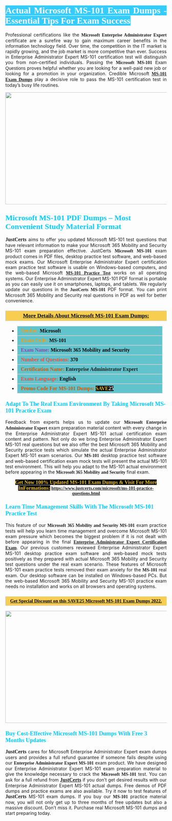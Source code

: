 <h1 style="text-align: justify;"><span style="color:#ffffff;"><span style="font-family:Georgia,serif;"><strong><span style="background-color:#33ccff;">Actual Microsoft MS-101 Exam Dumps - Essential Tips For Exam Success</span></strong></span></span></h1>

<p style="text-align: justify;">Professional certifications like the <span style="font-family:Georgia,serif;"><strong>Microsoft Enterprise Administrator Expert</strong></span> certificate are a surefire way to gain maximum career benefits in the information technology field. Over time, the competition in the IT market is rapidly growing, and the job market is more competitive than ever. Success in Enterprise Administrator Expert MS-101 certification test will distinguish you from non-certified individuals. Passing the <span style="font-family:Georgia,serif;"><strong>Microsoft </strong></span><span style="font-family:Arial,Helvetica,sans-serif;"><span style="font-family:Georgia,serif;"><strong>MS-101</strong></span> Exam Questions</span> proves helpful whether you are looking for a well-paid new job or looking for a promotion in your organization. Credible Microsoft <span style="font-family:Georgia,serif;"><strong><a href="https://www.justcerts.com/microsoft/ms-101-practice-questions.html">MS-101 Exam Dumps</a></strong></span> play a decisive role to pass the MS-101 certification test in today’s busy life routines.</p>

<p style="text-align: center;"><a href="https://www.justcerts.com/microsoft/ms-101-practice-questions.html"><img alt="" src="https://i.imgur.com/tWVNC2Y.jpg" style="width: 720px; height: 350px;" /></a></p>

<h2 style="margin-right:0in; margin-left:0in"><span style="color:#00ccff;"><span style="font-family:Georgia,serif;"><strong><span style="font-size:18pt">Microsoft MS-101 PDF Dumps – Most Convenient Study Material Format</span></strong></span></span></h2>

<p style="text-align: justify;"><span style="font-size:16px;"><span style="font-family:Georgia,serif;"><strong>JustCerts</strong></span></span> aims to offer you updated Microsoft MS-101 test questions that have relevant information to make your Microsoft 365 Mobility and Security MS-101 exam preparation effective. JustCerts <span style="font-family:Georgia,serif;"><strong>Microsoft MS-101</strong></span> exam product comes in PDF files, desktop practice test software, and web-based mock exams. Our Microsoft Enterprise Administrator Expert certification exam practice test software is usable on Windows-based computers, and the web-based Microsoft <span style="font-family:Georgia,serif;"><a href="https://www.justcerts.com/microsoft/ms-101-practice-questions.html"><strong>MS-101 Practice Test</strong></a></span> works on all operating systems. Our Enterprise Administrator Expert MS-101 PDF format is portable as you can easily use it on smartphones, laptops, and tablets. We regularly update our questions in the <span style="font-family:Georgia,serif;"><strong>JustCerts MS-101 </strong></span> PDF format. You can print Microsoft 365 Mobility and Security real questions in PDF as well for better convenience.</p>

<h3 style="background: #f7ce50; border: 1px solid rgb(204, 204, 204); padding: 5px 10px; text-align: center;"><span style="font-family:Georgia,serif;"><u><u><span style="color:#000000;"><span style="font-size:11pt"><span style="line-height:normal"><b><span style="font-size:13.0pt"><span cambria="">More Details About Microsoft MS-101 Exam Dumps:</span></span></b></span></span></span></u></u></span></h3>

<ul>
	<li style="margin:0cm 10pt">
	<div style="background:#61c4cd; border: 1px solid rgb(204, 204, 204); padding: 5px 10px; text-align: justify;"><span style="font-family:Georgia,serif;"><span style="font-size:11pt"><span style="line-height:normal"><b><span style="font-size:12.0pt"><span new="" roman="" times=""><span style="color:#f39c12;">Vendor:</span> <span style="color:#000000;">Microsoft</span></span></span></b></span></span></span></div>
	</li>
	<li style="margin:0cm 10pt">
	<div style="background: #61c4cd; border: 1px solid rgb(204, 204, 204); padding: 5px 10px; text-align: justify;"><span style="font-family:Georgia,serif;"><span style="font-size:11pt"><span style="line-height:normal"><b><span style="font-size:12.0pt"><span new="" roman="" times=""><span style="color:#f39c12;">Exam Code:</span> <span style="color:#000000;">MS-101</span></span></span></b></span></span></span></div>
	</li>
	<li style="margin:0cm 10pt">
	<div style="background: #61c4cd; border: 1px solid rgb(204, 204, 204); padding: 5px 10px; text-align: justify;"><span style="font-family:Georgia,serif;"><span style="font-size:11pt"><span style="line-height:normal"><b><span style="font-size:12.0pt"><span new="" roman="" times=""><span style="color:#8e44ad;">Exam Name:</span> <span style="color:#000000;">Microsoft 365 Mobility and Security</span></span></span></b></span></span></span></div>
	</li>
	<li style="margin:0cm 10pt">
	<div style="background: #61c4cd; border: 1px solid rgb(204, 204, 204); padding: 5px 10px;"><span style="font-family:Georgia,serif;"><span style="font-size:11pt"><span style="line-height:normal"><b><span style="font-size:12.0pt"><span new="" roman="" times=""><span style="color:#e74c3c;">Number of Questions:</span><span style="color:#000000;"><span style="color:#f1c40f;"> </span>370</span></span></span></b></span></span></span></div>
	</li>
	<li style="margin:0cm 10pt">
	<div style="background: #61c4cd; border: 1px solid rgb(204, 204, 204); padding: 5px 10px; text-align: justify;"><span style="font-family:Georgia,serif;"><span style="font-size:11pt"><span style="line-height:normal"><b><span style="font-size:12.0pt"><span new="" roman="" times=""><span style="color:#d35400;">Certification Name:</span> Enterprise Administrator Expert</span></span></b></span></span></span></div>
	</li>
	<li style="margin:0cm 10pt">
	<div style="background: #61c4cd; border: 1px solid rgb(204, 204, 204); padding: 5px 10px; text-align: justify;"><span style="font-family:Georgia,serif;"><span style="font-size:11pt"><span style="line-height:normal"><b><span style="font-size:12.0pt"><span new="" roman="" times=""><span style="color:#e74c3c;">Exam Language:</span> <span style="color:#000000;">English</span></span></span></b></span></span></span></div>
	</li>
	<li style="margin:0cm 10pt">
	<div style="background: #61c4cd; border: 1px solid rgb(204, 204, 204); padding: 5px 10px;"><span style="font-family:Georgia,serif;"><span style="font-size:11pt"><span style="line-height:normal"><b><span style="font-size:12.0pt"><span new="" roman="" times=""><span style="color:#d35400;">Promo Code For MS-101 Dumps:</span><span style="color:#f1c40f;"> <span style="background-color:#000000;">SAVE</span></span><span style="color:#ffffff;"><span style="background-color:#000000;">25</span></span></span></span></b></span></span></span></div>
	</li>
</ul>

<h3 style="margin-right:0in; margin-left:0in"><span style="color:#00ccff;"><span style="font-family:Georgia,serif;"><strong><span style="font-size:13.5pt">Adapt To The Real Exam Environment By Taking Microsoft MS-101 Practice Exam</span></strong></span></span></h3>

<p style="text-align: justify;">Feedback from experts helps us to update our <span style="font-family:Georgia,serif;"><strong>Microsoft Enterprise Administrator Expert</strong></span> exam preparation material content with every change in the Enterprise Administrator Expert MS-101 actual certification exam content and pattern. Not only do we bring Enterprise Administrator Expert MS-101 real questions but we also offer the best Microsoft 365 Mobility and Security practice tests which simulate the actual Enterprise Administrator Expert MS-101 exam scenarios. Our <span style="font-family:Georgia,serif;"><strong> MS-101</strong></span> desktop practice test software and web-based certification exam mock tests will present the actual MS-101 test environment. This will help you adapt to the MS-101 actual environment before appearing in the <span style="font-family:Georgia,serif;"><strong>Microsoft 365 Mobility and Security</strong></span> final exam.</p>

<p style="text-align: center;"><span style="font-family:Georgia,serif;"><strong><span style="font-size:16px;"><span style="color:#f1c40f;"><span style="background-color:#000000;">Get Now 100% Updated MS-101 Exam Dumps & Visit For More InFormations:</span></span></span> <a href="https://www.justcerts.com/microsoft/ms-101-practice-questions.html">https://www.justcerts.com/microsoft/ms-101-practice-questions.html</a></strong></span></p>

<h3 style="margin-right:0in; margin-left:0in"><span style="color:#00ccff;"><span style="font-family:Georgia,serif;"><strong><span style="font-size:13.5pt">Learn Time Management Skills With The Microsoft MS-101 Practice Test</span></strong></span></span></h3>

<p style="text-align: justify;">This feature of our <span style="font-family:Georgia,serif;"><strong>Microsoft 365 Mobility and Security MS-101</strong></span> exam practice tests will help you learn time management and overcome Microsoft MS-101 exam pressure which becomes the biggest problem if it is not dealt with before appearing in the final <span style="font-family:Georgia,serif;"><a href="https://www.justcerts.com/microsoft/enterprise-administrator-expert-certification-exams.html"><strong>Enterprise Administrator Expert Certification Exam</strong></a></span>. Our previous customers reviewed Enterprise Administrator Expert MS-101 desktop practice exam software and web-based mock tests positively as they prepared with actual Microsoft 365 Mobility and Security test questions under the real exam scenario. These features of Microsoft MS-101 exam practice tests removed their exam anxiety for the <span style="font-family:Georgia,serif;"><strong>MS-101 </strong></span> real exam. Our desktop software can be installed on Windows-based PCs. But the web-based Microsoft 365 Mobility and Security MS-101 practice exam needs no installation and works on all browsers and operating systems.</p>

<h3 style="background: rgb(247, 206, 80); border: 1px solid rgb(204, 204, 204); padding: 5px 10px; text-align: center;"><span style="font-family:Georgia,serif;"><u><span style="color:#000000;"><span style="font-size:11pt;"><span style="line-height:normal;"><b><span cambria="">Get Special Discount on this SAVE25 Microsoft MS-101 Exam Dumps 2022.</span></b></span></span></span></u></span></h3>

<p style="text-align: center;"><a href="https://www.justcerts.com/microsoft/ms-101-practice-questions.html"><img alt="" src="https://i.imgur.com/FhvNGd8.jpg" style="width: 700px; height: 350px;" /></a></p>

<h3 style="margin-right:0in; margin-left:0in"><span style="color:#00ccff;"><span style="font-family:Georgia,serif;"><strong><span style="font-size:13.5pt">Buy Cost-Effective Microsoft MS-101 Dumps With Free 3 Months Updates</span></strong></span></span></h3>

<p style="text-align: justify;"><span style="font-size:16px;"><span style="font-family:Georgia,serif;"><strong>JustCerts</strong></span></span> cares for Microsoft Enterprise Administrator Expert exam dumps users and provides a full refund guarantee if someone fails despite using our <span style="font-family:Georgia,serif;"><strong>Enterprise Administrator Expert MS-101</strong></span> exam product. We have designed our Enterprise Administrator Expert MS-101 exam preparation material to give the knowledge necessary to crack the <span style="font-family:Georgia,serif;"><strong>Microsoft MS-101</strong></span> test. You can ask for a full refund from <a href="https://www.justcerts.com/"><span style="font-size:16px;"><span style="font-family:Georgia,serif;"><strong>JustCerts</strong></span></span></a> if you don’t get desired results with our Enterprise Administrator Expert MS-101 actual dumps. Free demos of PDF dumps and practice exams are also available. Try it now to test features of <span style="font-size:16px;"><span style="font-family:Georgia,serif;"><strong>JustCerts</strong></span></span> MS-101 exam dumps. If you buy our <span style="font-family:Georgia,serif;"><strong> MS-101</strong></span> practice material now, you will not only get up to three months of free updates but also a massive discount. Don’t miss it. Purchase real Microsoft MS-101 dumps and start preparing today.</p>
